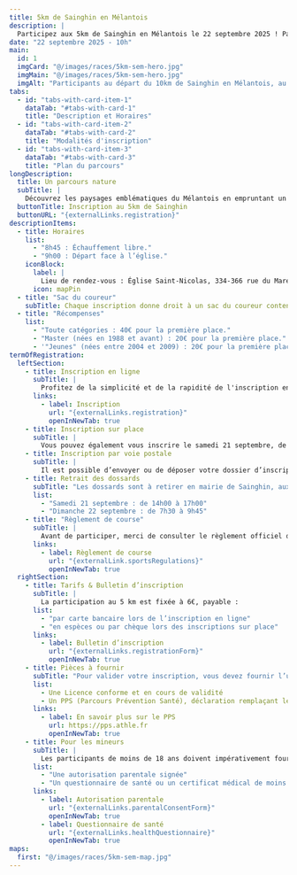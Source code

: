 ```yaml
---
title: 5km de Sainghin en Mélantois
description: |
  Participez aux 5km de Sainghin en Mélantois le 22 septembre 2025 ! Parcours nature certifié, échauffement, récompenses, inscription en ligne ou sur place. Tous les détails, horaires et modalités disponibles ici.
date: "22 septembre 2025 - 10h"
main:
  id: 1
  imgCard: "@/images/races/5km-sem-hero.jpg"
  imgMain: "@/images/races/5km-sem-hero.jpg"
  imgAlt: "Participants au départ du 10km de Sainghin en Mélantois, au centre du village"
tabs:
  - id: "tabs-with-card-item-1"
    dataTab: "#tabs-with-card-1"
    title: "Description et Horaires"
  - id: "tabs-with-card-item-2"
    dataTab: "#tabs-with-card-2"
    title: "Modalités d'inscription"
  - id: "tabs-with-card-item-3"
    dataTab: "#tabs-with-card-3"
    title: "Plan du parcours"
longDescription:
  title: Un parcours nature
  subTitle: |
    Découvrez les paysages emblématiques du Mélantois en empruntant un itinéraire nature qui vous mène à travers le Bois de la Noyelle et le long des rives paisibles de la Marque. Composé à 70 % de sentiers, ce parcours se rapproche davantage de l’esprit trail que de la course sur route classique.
  buttonTitle: Inscription au 5km de Sainghin
  buttonURL: "{externalLinks.registration}"
descriptionItems:
  - title: Horaires
    list:
      - "8h45 : Échauffement libre."
      - "9h00 : Départ face à l’église."
    iconBlock:
      label: |
        Lieu de rendez-vous : Église Saint-Nicolas, 334-366 rue du Maréchal Leclerc, 59262 Sainghin en Mélantois.
      icon: mapPin
  - title: "Sac du coureur"
    subTitle: Chaque inscription donne droit à un sac du coureur contenant le dossard et un porte-gourde aux couleurs de l’événement.
  - title: "Récompenses"
    list:
      - "Toute catégories : 40€ pour la première place."
      - "Master (nées en 1988 et avant) : 20€ pour la première place."
      - '"Jeunes" (nées entre 2004 et 2009) : 20€ pour la première place.'
termOfRegistration:
  leftSection:
    - title: Inscription en ligne
      subTitle: |
        Profitez de la simplicité et de la rapidité de l'inscription en ligne, accessible jusqu’au samedi 21 septembre à 12h00. Gagnez du temps le jour J en vous inscrivant à l’avance, depuis chez vous.
      links:
        - label: Inscription
          url: "{externalLinks.registration}"
          openInNewTab: true
    - title: Inscription sur place
      subTitle: |
        Vous pouvez également vous inscrire le samedi 21 septembre, de 14h00 à 17h00, directement à la Maison des Associations de Sainghin (210 boulevard du Maréchal Leclerc). Veillez à venir muni des documents requis pour finaliser votre inscription.
    - title: Inscription par voie postale
      subTitle: |
        Il est possible d’envoyer ou de déposer votre dossier d’inscription aux mairies de Sainghin ou de Péronne en Mélantois. Attention : les dossiers doivent être reçus au plus tard le mercredi 18 septembre. Pensez à anticiper les délais postaux.
    - title: Retrait des dossards
      subTitle: "Les dossards sont à retirer en mairie de Sainghin, aux horaires suivants :"
      list:
        - "Samedi 21 septembre : de 14h00 à 17h00"
        - "Dimanche 22 septembre : de 7h30 à 9h45"
    - title: "Règlement de course"
      subTitle: |
        Avant de participer, merci de consulter le règlement officiel de la course, qui précise l’ensemble des modalités de participation, consignes de sécurité, et règles sportives.
      links:
        - label: Règlement de course
          url: "{externalLink.sportsRegulations}"
          openInNewTab: true
  rightSection:
    - title: Tarifs & Bulletin d’inscription
      subTitle: |
        La participation au 5 km est fixée à 6€, payable :
      list:
        - "par carte bancaire lors de l’inscription en ligne"
        - "en espèces ou par chèque lors des inscriptions sur place"
      links:
        - label: Bulletin d’inscription
          url: "{externalLinks.registrationForm}"
          openInNewTab: true
    - title: Pièces à fournir
      subTitle: "Pour valider votre inscription, vous devez fournir l’un des deux documents suivants :"
      list:
        - Une Licence conforme et en cours de validité
        - Un PPS (Parcours Prévention Santé), déclaration remplaçant le certificat médical pour les non licenciés.
      links:
        - label: En savoir plus sur le PPS
          url: https://pps.athle.fr
          openInNewTab: true
    - title: Pour les mineurs
      subTitle: |
        Les participants de moins de 18 ans doivent impérativement fournir :
      list:
        - "Une autorisation parentale signée"
        - "Un questionnaire de santé ou un certificat médical de moins de 6 mois"
      links:
        - label: Autorisation parentale
          url: "{externalLinks.parentalConsentForm}"
          openInNewTab: true
        - label: Questionnaire de santé
          url: "{externalLinks.healthQuestionnaire}"
          openInNewTab: true
maps:
  first: "@/images/races/5km-sem-map.jpg"
---
```

